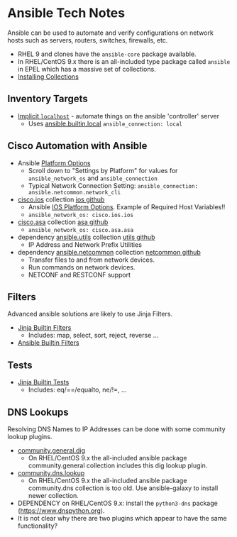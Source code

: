 # Ansible Tech Notes

Ansible can be used to automate and verify configurations on network hosts such as servers, routers, switches, firewalls, etc.

* RHEL 9 and clones have the `ansible-core` package available.
* In RHEL/CentOS 9.x there is an all-included type package called `ansible` in EPEL which has a massive set of collections.
* [Installing Collections][1]

## Inventory Targets

* [Implicit `localhost`][5] - automate things on the ansible 'controller' server
  * Uses [ansible.builtin.local][6] `ansible_connection: local`

## Cisco Automation with Ansible

* Ansible [Platform Options][9]
  * Scroll down to "Settings by Platform" for values for `ansible_network_os` and `ansible_connection`
  * Typical Network Connection Setting: `ansible_connection: ansible.netcommon.network_cli`
* [cisco.ios][2] collection [ios github][2g]
  * Ansible [IOS Platform Options][8]. Example of Required Host Variables!!
  * `ansible_network_os: cisco.ios.ios`
* [cisco.asa][7] collection [asa github][7g]
  * `ansible_network_os: cisco.asa.asa`
* dependency [ansible.utils][3] collection [utils github][3g]
  * IP Address and Network Prefix Utilities
* dependency [ansible.netcommon][4] collection [netcommon github][4g]
  * Transfer files to and from network devices.
  * Run commands on network devices.
  * NETCONF and RESTCONF support

## Filters

Advanced ansible solutions are likely to use Jinja Filters.

* [Jinja Builtin Filters][10]
  * Includes: map, select, sort, reject, reverse ...
* [Ansible Builtin Filters][11]

## Tests
* [Jinja Builtin Tests](https://jinja.palletsprojects.com/en/stable/templates/#list-of-builtin-tests)
  * Includes: eq/==/equalto, ne/!=, ...
 
## DNS Lookups

Resolving DNS Names to IP Addresses can be done with some community lookup plugins.
* [community.general.dig][12]
  * On RHEL/CentOS 9.x the all-included ansible package community.general collection includes this dig lookup plugin.
* [community.dns.lookup][13]
  * On RHEL/CentOS 9.x the all-included ansible package community.dns collection is too old. Use ansible-galaxy to install newer collection.
* DEPENDENCY on RHEL/CentOS 9.x: install the `python3-dns` package (https://www.dnspython.org).
* It is not clear why there are two plugins which appear to have the same functionality?

[1]: https://docs.ansible.com/ansible/latest/collections_guide/collections_installing.html
[2]: https://docs.ansible.com/ansible/latest/collections/cisco/ios/index.html
[2g]: https://github.com/ansible-collections/cisco.ios
[3]: https://docs.ansible.com/ansible/latest/collections/ansible/utils/index.html
[3g]: https://github.com/ansible-collections/ansible.utils
[4]: https://docs.ansible.com/ansible/latest/collections/ansible/netcommon/index.html
[4g]: https://github.com/ansible-collections/ansible.netcommon
[5]: https://docs.ansible.com/ansible/latest/inventory/implicit_localhost.html
[6]: https://docs.ansible.com/ansible/latest/collections/ansible/builtin/local_connection.html
[7]: https://docs.ansible.com/ansible/latest/collections/cisco/asa/index.html
[7g]: https://github.com/ansible-collections/cisco.asa
[8]: https://docs.ansible.com/ansible/latest/network/user_guide/platform_ios.html
[9]: https://docs.ansible.com/ansible/latest/network/user_guide/platform_index.html
[10]: https://jinja.palletsprojects.com/en/stable/templates/#list-of-builtin-filters
[11]: https://docs.ansible.com/ansible/latest/collections/ansible/builtin/index.html
[12]: https://docs.ansible.com/ansible/latest/collections/community/general/dig_lookup.html
[13]: https://docs.ansible.com/ansible/latest/collections/community/dns/lookup_lookup.html
